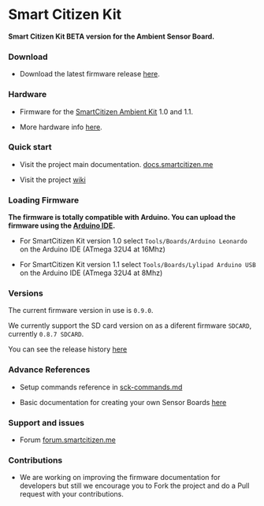 Smart Citizen Kit
=================

**Smart Citizen Kit BETA version for the Ambient Sensor Board.**

### Download

* Download the latest firmware release [here](https://github.com/fablabbcn/Smart-Citizen-Kit/releases/latest).

### Hardware

* Firmware for the [SmartCitizen Ambient Kit](http://smartcitizen.me/pages/sck) 1.0 and 1.1.

* More hardware info [here](https://github.com/fablabbcn/Smart-Citizen-Kit/wiki/Hardware).

### Quick start

* Visit the project main documentation. [docs.smartcitizen.me](http://docs.smartcitizen.me)

* Visit the project [wiki](https://github.com/fablabbcn/Smart-Citizen-Kit/wiki)

### Loading Firmware

**The firmware is totally compatible with Arduino. You can upload the firmware using the [Arduino IDE](http://arduino.cc/en/main/software).**

* For SmartCitizen Kit version 1.0 select `Tools/Boards/Arduino Leonardo` on the Arduino IDE (ATmega 32U4 at 16Mhz) 

* For SmartCitizen Kit version 1.1 select `Tools/Boards/Lylipad Arduino USB` on the Arduino IDE (ATmega 32U4 at 8Mhz) 

### Versions

The current firmware version in use is `0.9.0`.

We currently support the SD card version on as a diferent firmware `SDCARD`, currently `0.8.7 SDCARD`.

You can see the release history [here](https://github.com/fablabbcn/Smart-Citizen-Kit/releases)

### Advance References

* Setup commands reference in [sck-commands.md](https://github.com/fablabbcn/Smart-Citizen-Kit/blob/master/sck-commands.md)

* Basic documentation for creating your own Sensor Boards [here](https://github.com/fablabbcn/Smart-Citizen-Kit/wiki/Making-a-Shield)

### Support and issues

* Forum [forum.smartcitizen.me](http://forum.smartcitizen.me)

### Contributions

* We are working on improving the firmware documentation for developers but still we encourage you to Fork the project and do a Pull request with your contributions.




